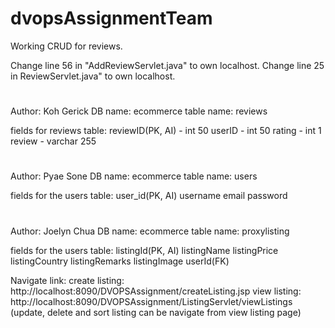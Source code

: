 # dvopsAssignmentTeam

Working CRUD for reviews.

Change line 56 in "AddReviewServlet.java" to own localhost.
Change line 25 in ReviewServlet.java" to own localhost.
#
Author: Koh Gerick
DB name: ecommerce
table name: reviews

fields for reviews table: 
reviewID(PK, AI) - int 50
userID - int 50
rating - int 1
review - varchar 255
#
Author: Pyae Sone
DB name: ecommerce
table name: users

fields for the users table:
user_id(PK, AI)
username
email
password
#
Author: Joelyn Chua
DB name: ecommerce
table name: proxylisting

fields for the users table:
listingId(PK, AI)
listingName
listingPrice
listingCountry
listingRemarks
listingImage
userId(FK)

Navigate link: 
create listing: http://localhost:8090/DVOPSAssignment/createListing.jsp
view listing: http://localhost:8090/DVOPSAssignment/ListingServlet/viewListings 
(update, delete and sort listing can be navigate from view listing page)



